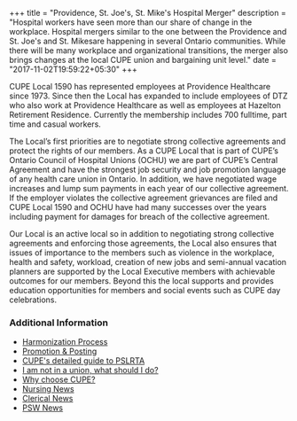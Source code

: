 +++
title = "Providence, St. Joe's, St. Mike's Hospital Merger"
description = "Hospital workers have seen more than our share of change in the workplace. Hospital mergers similar to the one between the Providence and St. Joe's and St. Mikesare happening in several Ontario communities. While there will be many workplace and organizational transitions, the merger also brings changes at the local CUPE union and bargaining unit level."
date = "2017-11-02T19:59:22+05:30"
+++

CUPE Local 1590 has represented employees at Providence Healthcare since 1973. Since then the Local has expanded to include employees of DTZ who also work at Providence Healthcare as well as employees at Hazelton Retirement Residence. Currently the membership includes 700 fulltime, part time and casual workers.

The Local’s first priorities are to negotiate strong collective agreements and protect the rights of our members. As a CUPE Local that is part of CUPE’s Ontario Council of Hospital Unions (OCHU) we are part of CUPE’s Central Agreement and have the strongest job security and job promotion language of any health care union in Ontario. In addition, we have negotiated wage increases and lump sum payments in each year of our collective agreement. If the employer violates the collective agreement grievances are filed and CUPE Local 1590 and OCHU have had many successes over the years including payment for damages for breach of the collective agreement.

Our Local is an active local so in addition to negotiating strong collective agreements and enforcing those agreements, the Local also ensures that issues of importance to the members such as violence in the workplace, health and safety, workload, creation of new jobs and semi-annual vacation planners are supported by the Local Executive members with achievable outcomes for our members. Beyond this the local supports and provides education opportunities for members and social events such as CUPE day celebrations.



### Additional Information

- [Harmonization Process](/mergers/articles/harmonization/)
- [Promotion & Posting](/mergers/articles/post-promotion/)
- [CUPE's detailed guide to PSLRTA](/post/work2/)
- [I am not in a union, what should I do?](/post/work5)
- [Why choose CUPE?](/about/)
- [Nursing News](/nursing/june19)
- [Clerical News](/clerical/clerical-july/)
- [PSW News](/psw/psw-july/)
